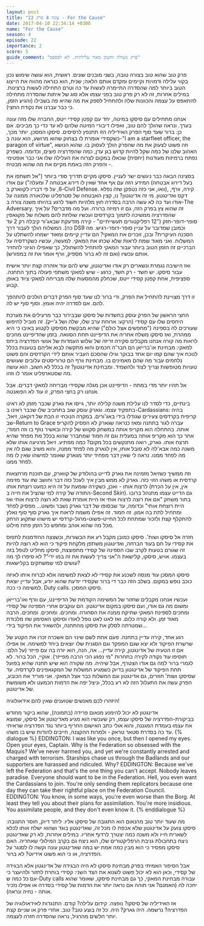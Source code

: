 ```yaml
---
layout: post
title: "עונה 4 פרק 22 - For the Cause"
date: 2017-04-10 22:34:14 +0300
name: "For the Cause"
season: 4
episode: 22
importance: 2
score: 5
guide_comment: "פרק מעולה וחשוב מאוד עלילתית. לא לפספס"
---
```

פרק טוב שהוא טוב בצורה טובה, בשני מובנים שונים. ראשית, הוא עושה שימוש נכון בקווי עלילה ודמויות וקיימים ומקדם אותם הלאה; שנית, הוא כנראה מהווה את הייצוג הטוב ביותר למה שהסדרה התיימרה לעשות עד כה וטרם התחילה לעשות ברצינות. במילים אחרות, זה לא רק פרק טוב בפני עצמו אלא סוג של איתות שהסדרה מתחילה להתאפס על עצמה והכוונות שלה ולהתחיל לספק את מה שהיא פה בשבילו (והגיע הזמן, כי כבר עברנו את נקודת החצי).

אנחנו מתחילים עם סיסקו במיטה, יחד עם קפטן קסידי ייטס, החברה שלו מזה עונה בערך. ונראה שהולך להם טוב, ואפילו דיבורי המיטה שלהם לא עד כדי כך מביכים. אם כן: ברור שעד סוף הפרק האידיליה הזו תתנפץ לרסיסים. סיסקו המסכן. יותר מכך, כשקסידי אומרת לו בצחוק שהוא מרושע, הוא עונה ב-"I am a starfleet officer, the paragon of virtue", וזה פשוט לצעוק את מה שהפרק הולך לעסוק בו. שהוא הנושא האהוב שלנו של כמה שקל להיות קדוש בגן עדן, כמה שהפדרציה פוצים, וכדומה. כשפרק נפתח ברמיזות מעודנות (יחסית) שכאלו במקום לצרוח את העלילה שלו אני כבר אופטימי - והפרק הזה באמת מקיים את מה שהוא מבטיח.

בסצינה הבאה כבר ניגשים ישר לעניין. סיסקו מקיים תדריך סודי ביותר ("אל תשתפו את המידע הזה עם אף אחד שאין לו דירוג אבטחה 7 ומעלה") עם אודו (בעל דירוג אבטחה 6, על פי דבריו לקווארק ב-Civil Defense. וואו, אני כזה נטפקן שזה נפלא), קירה, וורף, דקס ואדינגטון. מי זה אדינגטון? נו, קצין האבטחה של סטרפליט שלכאורה ממונה על אודו ועד כה לא עשה הרבה בסדרה חוץ מלהיות חשוד לרגע בהיותו משנה צורה ב-The Adversary. זה שהוא צץ בפרק הזה, גם זו רמיזה ברורה. ועל מה מדברים? על איך שהפדרציה ממשיכה לתמוך בקרדסים ועכשיו שולחת להם משלוח של מקגאפין סופר-דופר-חזק ("12 רפליקטורים תעשייתיים" - קירה מזדעקת שבאג'ור קיבלה רק 2 עד כה). המשלוח הולך לעבור דרך DS9 וכמובן שמדובר על עניין סופר-דופר-רגיש. מה הסכנה העיקרית? ובכן, זוכרים את המאקי? הם עדיין קיימים ומאוד ישמחו להשתלט על המשלוח. ואני מאוד שמח לראות שלא שכחו את המאקי. למעשה, עכשיו כשקרדסיה על הברכיים זה הזמן הטוב ביותר עבור המאקי להתחיל להשתולל, כך שאפילו הגיוני להחזיר אותם עכשיו (ואם זה לא ברור מספיק, וורף אומר את זה במפורש).

ואז הישיבה נגמרת ונשארים רק אודו ואדינגטון, שיש להם עוד אזהרה קצת יותר אישית עבור סיסקו. יש חשד - רק חשד, כרגע - שיש למאקי משתפי פעולה בתוך התחנה. ספציפית, אחת קפטן קסידי ייטס, שכחלק מהמסעות שלה מבריחה למאקי ציוד באופן קבוע.

זו דרך מצויינת להתחיל את הפרק, ודי ברור לנו שעד סוף הפרק דברים הולכים להתהפך להם. אם לסדרה יהיה אומץ. וסוף סוף יש לה.

החצי הראשון של הפרק עוסק בחשדות של סיסקו שבבירור כבר מרעילים את מערכת היחסים שלו עם קסידי (הרקע: ארוחת ערב שלו, שלה ושל ג'ייק). זה מוביל לחיפוש שעורכים לה בספינה ("מחפשים אצל כולם") שהיא מבקשת מסיסקו לקטוע באיבו כי היא ממהרת, ואז סיסקו משלח אחריה את הדיפיינט תחת הסוואה. בזמן שהדיפיינט מחכים לראות מה קורה אנחנו מקבלים סקירה זריזה של שלוש העמדות של אנשי הפדרציה ביחס למאקי: מבחינת או'ברייאן הם חבר'ה חכמים והוא מתקשה לבוא אליהם בטענות בכלל לנוכח איך שהם קמו יום אחד בבוקר וגילו שהסכם העביר אותם לידי הקרדסים והם פשוט נלחמים עבור מה שהם מאמינים בו. מבחינת וורף הם טרוריסטים עלובים שעושים טעויות מטופשות וצריך לצוד ולהשמיד. ומבחינת אדינגטון? זה בכלל לא חשוב. הוא עושה מה שסטארפליט אומר לו וזהו.

אל תהיו יותר מדי במתח - הדיפיינט אכן מגלה שקסידי מבריחה למאקי דברים. אבל אנחנו רק בחצי הפרק, זו עוד לא הפואנטה.

בינתיים, כדי לסדר לנו עלילת משנה קלילה יותר, גייסו את גארק שכבר מזמן לא ראינו בתפקיד עצמו. וגארק עוסק שוב בתחביב שלו שכבר ראינו ב-Cardassians: בהיה קריפית בקרדסים צעירים שגודלו בידי באג'ורים. במקרה הנוכחי זו הבת של דוקאט, זיאל, שב-Return to Grace עברה לגור בתחנה ומאז כנראה שגארק לא הפסיק להקריפ אותה. בהתחלה הוא מקריפ אותה במשחק סקווש של קירה ובאשיר נוזף בו וזה חמוד; אחר כך הוא מקריפ אותה במעלית וגם זה חמוד שמתברר שהוא בכלל מת מפחד שהיא תרצח אותו. גארק, רואה מתנקשים בכל מקום? כמה מפתיע. זיאל מרגיעה אותו שלא משנה כמה אבא'לה לא סובל אותו, אין לגארק מה לפחד ממנה, והוא משיב שגם לה אין מה לפחד ממנו. נראה לי שאין דבר מפחיד יותר מגארק שאומר למישהו שאין לו מה לפחד ממנו.

וזה ממשיך כשזיאל מזמינה את גארק לדייט בהולודק של קווארק, עם תוכנת מרחצאות קרדסית או משהו הזוי כזה. גארק לא ממש מבין איך לעכל כזה דבר וחושב שזו עוד מזימה לרצוח אותו - ואכן, כשקירה שומעת על זה היא כמעט רוצחת אותו (אין, אין על הכרת התודה של קירה למי שהציל את חייה ב-Second Skin). גם הדייט עצמו מתנהל ברובו בתור משחק "אם את רוצה לרצוח אותי אז היית אומרת שאת לא רוצה לרצוח אותי ואז היית רוצחת אותי" וכדומה, עד שבסופו של דבר גארק נשבר ופשוט... מפסיק לפחד ומתחיל לתת בה אמון. זה חמוד. זה אפילו משמח לראות איך גארק סוף סוף נאלץ להתקלף קצת ולזכור שמתחת לכל החייט-פשוט-מרגל-קרדסי יש מישהו שתקוע הרחק מכל מה שהוא אוהב ומחפש כל הזמן פתח מילוט.

חזרה אל סיסקו ושות'. סיסקו כמובן מקבל רע את הבשורות, וכשצצה ההזדמנות לתפוס את קסידי על חם בעוד הברחה, ואדינגטון משתפן מלקחת פיקוד כי הוא לא רוצה להיות זה שגורם בטעות לקרב שבו הספינה של קסידי מתפוצצת, סיסקו מחליט לטפל בזה בעצמו. אויש, סיסקו, קלישאת ה"אני צריך לעשות את זה במו ידי"? לא סיפרו לך מה עושים למי שמשחקים בקלישאות?

סיסקו המסכן עוד מנסה לשכנע את קסידי לא לצאת למשימה אלא לברוח איתו לאיזה כוכב נופש במקום. בשלב הזה כבר די ברור שקסידי יודעת שהוא יודע, אבל עדיין יוצאת למשימה כי ככה. Duty calls. סיסקו המסכן.

ועכשיו אנחנו מקבלים שחזור של המשימה הקודמת של הדיפיינט, עם וורף ואו'ברייאן ומשום מה גם אודו, ועם סיסקו במקום אדינגטון. הם עוקבים אחרי הספינה של קסידי ומחכים לספינת המאקי שתיקח ממנה את הסחורה. ומחכים. ומחכים. ומחכים. הרבה מאוד זמן. ולא קורה כלום. ואז לאט לאט נופל לאודו וסיסקו האסימון שזו מלכודת שמטרתה לסלק את סיסקו מהתחנה, ולהשאיר את הפיקוד בידי...

רגע אחד, קירה עדיין בתחנה. פעם אחת לשם שינוי הם אשכרה זכרו את הקטע של שרשרת הפיקוד ולא יצא שגם המפקד וגם הסגנית שלו יוצאים ביחד למשימה. אז אפילו אם זו הטעיה של אדינגטון, קירה עדיין... אה, הנה, הוא יורה בה עם פייזר (על הלם: תוסיפו עוד נקודה לקירה בתחרות "מי נפגע הכי הרבה מפייזר). אוקיי, הכל ברור. לא לגמרי ברור למה גם אודו הצטרף, אבל שיהיה. מה שקורה הוא שיש תחנה שהיא בפועל תחת הפיקוד של אדינגטון בדיוק כשמגיע המשלוח של המקגאפינים לקרדסיה. עד שסיסקו ושות' חוזרים, גם אדינגטון וגם המשלוח כבר אצל המאקי. אני מוריד את הכובע, הפרק עשה את התעלול הזה לא רע בכלל, וניצל יפה את הדמות הכמעט ולא משומשת של אדינגטון.

היזהרו לכם מאנשים שטוענים שאין להם אידאולוגיה!

אדינגטון לא יכול להימנע מנאום פרידה (בתמונה), שהוא ביקור מחודש בביקורת-הפדרציה של סיסקו עצמו, רק שעכשיו הוא מגיע מאדינגטון אל סיסקו, שמוצא את עצמו בעמדת המגננה, והוא אולי כתב האישום החריף ביותר נגד הפדרציה שראיתי עד כה בסדרת סטאר טראק - ולמרות ההקצנה, חייבים להודות שיש בו משהו.
{% dialogue %}
EDDINGTON: I was like you once, but then I opened my eyes. Open your eyes, Captain. Why is the Federation so obsessed with the Maquis? We've never harmed you, and yet we're constantly arrested and charged with terrorism. Starships chase us through the Badlands and our supporters are harassed and ridiculed. Why?
EDDINGTON: Because we've left the Federation and that's the one thing you can't accept. Nobody leaves paradise. Everyone should want to be in the Federation. Hell, you even want the Cardassians to join. You're only sending them replicators because one day they can take their rightful place on the Federation Council.
EDDINGTON: You know, in some ways, you're even worse than the Borg. At least they tell you about their plans for assimilation. You're more insidious. You assimilate people, and they don't even know it.
{% enddialogue %}

מה שעוד יותר טוב מהנאום הוא התגובה של סיסקו אליו. ליתר דיוק, חוסר התגובה: סיסקו צועק על אדינגטון שלא אכפת לו מכל זה, שאדינגטון בוגד ושהוא ישלח אותו לכלא לשארית חייו ולא משנה כמה יצטרך לרדוף אחריו. במילים אחרות, לא רק שאדינגטון ניצח בתחבולת גניבת הרפליקטורים שלו, הוא ניצח גם בקרב המילולי שאחריה. האם סיסקו מפסיד כי הוא מבין כמה אמת יש במה שאדינגטון עונה וקשה לו לסנגר על הפדרציה, או כי הוא פשוט אידיוט? לא ברור.

אבל הסיפור האמיתי בפרק מבחינת סיסקו לא היה הבגידה של אדינגטון אלא הבגידה של קסידי, וכאן הוא לא יכול פשוט לשנוא את הצד השני: קסידי בוחרת לחזור ולהיעצר כי עם כל כמה ש-Duty calls עבורה מבחינת המאקי, כך גם מבחינת סיסקו, שאומר שהוא יחכה לה (האמנם? אני תוהה אם נראה יותר את הדמות של קסידי בסדרה או אפילו נזכיר אותה - נחיה ונראה).

אז האידיליה של סיסקו? נופצה. קידום עלילה? קודם. התנגדות לאידאולוגיה של הפדרציה? נרשמה. היה גארק? היה. כל זה בוצע טוב? טוב. אחרי פרק או שניים קצת יותר חלשים מהרגיל, נראה שהסדרה חזרה לעצמה.